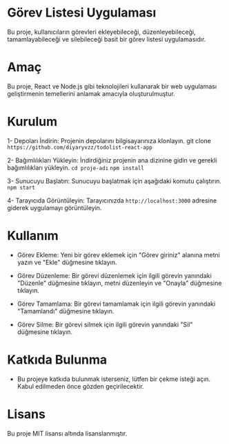 # Görev Listesi Uygulaması
Bu proje, kullanıcıların görevleri ekleyebileceği, düzenleyebileceği, tamamlayabileceği ve silebileceği basit bir görev listesi uygulamasıdır.

# Amaç
Bu proje, React ve Node.js gibi teknolojileri kullanarak bir web uygulaması geliştirmenin temellerini anlamak amacıyla oluşturulmuştur.

# Kurulum
1- Depoları İndirin: Projenin depolarını bilgisayarınıza klonlayın.
git clone `https://github.com/diyaryvzz/todolist-react-app`

2- Bağımlılıkları Yükleyin: İndirdiğiniz projenin ana dizinine gidin ve gerekli bağımlılıkları yükleyin.
`cd proje-adı`
`npm install`

3- Sunucuyu Başlatın: Sunucuyu başlatmak için aşağıdaki komutu çalıştırın.
`npm start`

4- Tarayıcıda Görüntüleyin: Tarayıcınızda `http://localhost:3000` adresine giderek uygulamayı görüntüleyin.

# Kullanım
- Görev Ekleme: Yeni bir görev eklemek için "Görev giriniz" alanına metni yazın ve "Ekle" düğmesine tıklayın.

- Görev Düzenleme: Bir görevi düzenlemek için ilgili görevin yanındaki "Düzenle" düğmesine tıklayın, metni düzenleyin ve "Onayla" düğmesine tıklayın.

- Görev Tamamlama: Bir görevi tamamlamak için ilgili görevin yanındaki "Tamamlandı" düğmesine tıklayın.

- Görev Silme: Bir görevi silmek için ilgili görevin yanındaki "Sil" düğmesine tıklayın.

# Katkıda Bulunma
- Bu projeye katkıda bulunmak isterseniz, lütfen bir çekme isteği açın. Kabul edilmeden önce gözden geçirilecektir.

# Lisans
Bu proje MIT lisansı altında lisanslanmıştır.
